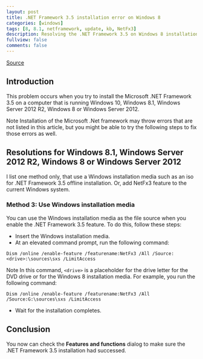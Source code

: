 ```yaml
---
layout: post
title: .NET Framework 3.5 installation error on Windows 8
categories: [windows]
tags: [8, 8.1, netframework, update, kb, NetFx3]
description: Resolving the .NET Framework 3.5 on Windows 8 installation error
fullview: false
comments: false
---
```


[Source][source]

## Introduction

This problem occurs when you try to install the Microsoft .NET Framework 3.5 on a computer that is running Windows 10, Windows 8.1, Windows Server 2012 R2, Windows 8 or Windows Server 2012.

Note Installation of the Microsoft .Net framework may throw errors that are not listed in this article, but you might be able to try the following steps to fix those errors as well.

## Resolutions for Windows 8.1, Windows Server 2012 R2, Windows 8 or Windows Server 2012

I list one method only, that use a Windows installation media such as an iso for .NET Framework 3.5 offline installation. Or, add NetFx3 feature to the current Windows system.

### Method 3: Use Windows installation media

You can use the Windows installation media as the file source when you enable the .NET Framework 3.5 feature. To do this, follow these steps:

- Insert the Windows installation media.
- At an elevated command prompt, run the following command:

```
Dism /online /enable-feature /featurename:NetFx3 /All /Source:<drive>:\sources\sxs /LimitAccess
```

Note In this command, `<drive>` is a placeholder for the drive letter for the DVD drive or for the Windows 8 installation media. For example, you run the following command:

```
Dism /online /enable-feature /featurename:NetFx3 /All /Source:G:\sources\sxs /LimitAccess

```
- Wait for the installation completes.

## Conclusion

You now can check the **Features and functions** dialog to make sure the .NET Framework 3.5 installation had successed.

[source]: https://support.microsoft.com/en-us/kb/2734782
